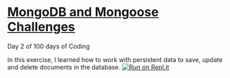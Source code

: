 # [MongoDB and Mongoose Challenges](https://www.freecodecamp.org/learn/apis-and-microservices/mongodb-and-mongoose/)

Day 2 of 100 days of Coding 

In this exercise, I learned how to work with persistent data to save, update and delete documents in the database.
[![Run on Repl.it](https://repl.it/badge/github/freeCodeCamp/boilerplate-npm)](https://replit.com/@SwathiRaman1/boilerplate-mongomongoose#package.json)
